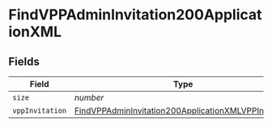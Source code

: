 # FindVPPAdminInvitation200ApplicationXML


## Fields

| Field                                                                                                                                   | Type                                                                                                                                    | Required                                                                                                                                | Description                                                                                                                             | Example                                                                                                                                 |
| --------------------------------------------------------------------------------------------------------------------------------------- | --------------------------------------------------------------------------------------------------------------------------------------- | --------------------------------------------------------------------------------------------------------------------------------------- | --------------------------------------------------------------------------------------------------------------------------------------- | --------------------------------------------------------------------------------------------------------------------------------------- |
| `size`                                                                                                                                  | *number*                                                                                                                                | :heavy_minus_sign:                                                                                                                      | N/A                                                                                                                                     | 1                                                                                                                                       |
| `vppInvitation`                                                                                                                         | [FindVPPAdminInvitation200ApplicationXMLVPPInvitation](../../models/operations/findvppadmininvitation200applicationxmlvppinvitation.md) | :heavy_minus_sign:                                                                                                                      | N/A                                                                                                                                     |                                                                                                                                         |